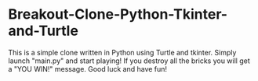# Breakout-Clone-Python-Tkinter-and-Turtle
This is a simple clone written in Python using Turtle and tkinter.
Simply launch "main.py" and start playing!
If you destroy all the bricks you will get a "YOU WIN!" message.
Good luck and have fun!

